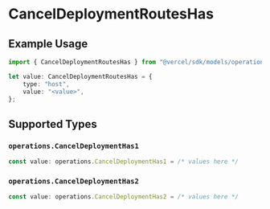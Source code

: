 # CancelDeploymentRoutesHas

## Example Usage

```typescript
import { CancelDeploymentRoutesHas } from "@vercel/sdk/models/operations";

let value: CancelDeploymentRoutesHas = {
    type: "host",
    value: "<value>",
};
```

## Supported Types

### `operations.CancelDeploymentHas1`

```typescript
const value: operations.CancelDeploymentHas1 = /* values here */
```

### `operations.CancelDeploymentHas2`

```typescript
const value: operations.CancelDeploymentHas2 = /* values here */
```

